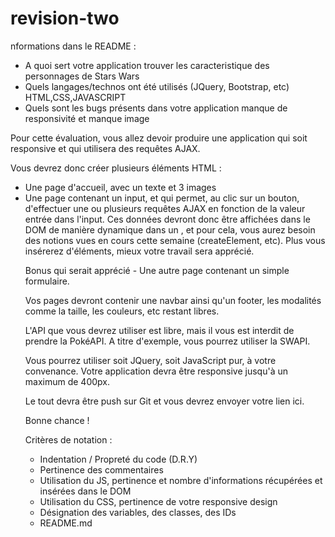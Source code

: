 # revision-two
nformations dans le README :
- A quoi sert votre application
trouver les caracteristique des personnages de Stars Wars
- Quels langages/technos ont été utilisés (JQuery, Bootstrap, etc)
HTML,CSS,JAVASCRIPT
- Quels sont les bugs présents dans votre application
manque de responsivité
et manque image


Pour cette évaluation, vous allez devoir produire une application qui soit responsive et qui utilisera des requêtes AJAX. 

Vous devrez donc créer plusieurs éléments HTML :
- Une page d'accueil, avec un texte et 3 images
- Une page contenant un input, et qui permet, au clic sur un bouton, d'effectuer une ou plusieurs requêtes AJAX en fonction de la valeur entrée dans l'input. Ces données devront donc être affichées dans le DOM de manière dynamique dans un <table>, et pour cela, vous aurez besoin des notions vues en cours cette semaine (createElement, etc). Plus vous insérerez d'éléments, mieux votre travail sera apprécié.

Bonus qui serait apprécié - Une autre page contenant un simple formulaire.

Vos pages devront contenir une navbar ainsi qu'un footer, les modalités comme la taille, les couleurs, etc restant libres.

L'API que vous devrez utiliser est libre, mais il vous est interdit de prendre la PokéAPI. A titre d'exemple, vous pourrez utiliser la SWAPI.

Vous pourrez utiliser soit JQuery, soit JavaScript pur, à votre convenance.
Votre application devra être responsive jusqu'à un maximum de 400px.

Le tout devra être push sur Git et vous devrez envoyer votre lien ici.

Bonne chance !


Critères de notation :
- Indentation / Propreté du code (D.R.Y)
- Pertinence des commentaires
- Utilisation du JS, pertinence et nombre d'informations récupérées et insérées dans le DOM
- Utilisation du CSS, pertinence de votre responsive design
- Désignation des variables, des classes, des IDs
- README.md

